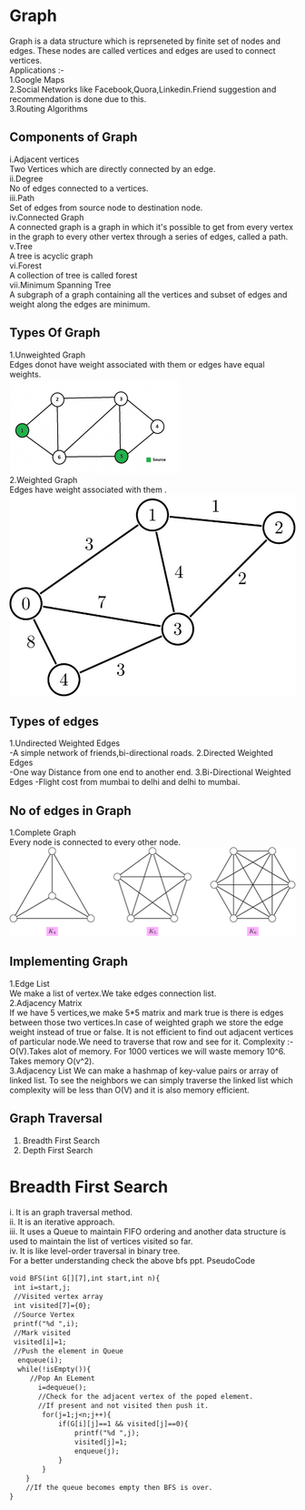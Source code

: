 # Graph
Graph is a data structure which is reprseneted by finite set of nodes and edges.
These nodes are called vertices and edges are used to connect vertices.<br>
Applications :- <br>
1.Google Maps<br>
2.Social Networks like Facebook,Quora,Linkedin.Friend suggestion and recommendation
is done due to this.<br>
3.Routing Algorithms

## Components of Graph
i.Adjacent vertices<br>
Two Vertices which are directly connected by an edge.<br>
ii.Degree<br>
No of edges connected to a vertices.<br>
iii.Path<br>
Set of edges from source node to destination node.<br>
iv.Connected Graph<br>
A connected graph is a graph in which it's possible to get from every vertex 
in the graph to every other vertex through a series of edges, called a path.<br>
v.Tree<br>
A tree is acyclic graph<br>
vi.Forest<br>
A collection of tree is called forest<br>
vii.Minimum Spanning Tree<br>
A subgraph of a graph containing all the vertices and subset of edges and weight along
the edges are minimum.<br>

## Types Of Graph 
1.Unweighted Graph<br>
Edges donot have weight associated with them or edges have equal weights.<br>
![](unweighted.png)<br>
2.Weighted Graph<br>
Edges have weight associated with them .<br>
![](weighted.png)<br>

## Types of edges
1.Undirected Weighted Edges<br>
-A simple network of friends,bi-directional roads.
2.Directed Weighted Edges<br>
-One way Distance from one end to another end.
3.Bi-Directional Weighted Edges
-Flight cost from mumbai to delhi and delhi to mumbai.

## No of edges in Graph
1.Complete Graph<br>
Every node is connected to every other node.<br>
![](complete.png)<br>

## Implementing Graph
1.Edge List<br>
We make a list of vertex.We take edges connection list.<br>
2.Adjacency Matrix<br>
If we have 5 vertices,we make 5*5 matrix and mark true is there is edges between those
two vertices.In case of weighted graph we store the edge weight instead of true or false.
It is not efficient to find out adjacent vertices of particular node.We need to traverse
that row and see for it. Complexity :- O(V).Takes alot of memory. For 1000 vertices we will
waste memory 10^6. Takes memory O(v^2).<br>
3.Adjacency List 
We can make a hashmap of key-value pairs or array of linked list. To see the neighbors
we can simply traverse the linked list which complexity will be less than O(V) and it is
also memory efficient.<br>

## Graph Traversal
1. Breadth First Search<br>
2. Depth First Search<br>

# Breadth First Search
i. It is an graph traversal method.<br>
ii. It is an iterative approach.<br>
iii. It uses a Queue to maintain FIFO ordering and another data structure is used to maintain the list of vertices visited so far.<br>
iv. It is like level-order traversal in binary tree.<br>
For a better understanding check the above bfs ppt.
PseudoCode
    
    void BFS(int G[][7],int start,int n){
     int i=start,j;
     //Visited vertex array
     int visited[7]={0};
     //Source Vertex
     printf("%d ",i);
     //Mark visited
     visited[i]=1;
     //Push the element in Queue
      enqueue(i);
      while(!isEmpty()){
         //Pop An ELement
           i=dequeue();
           //Check for the adjacent vertex of the poped element.
           //If present and not visited then push it.
            for(j=1;j<n;j++){
                if(G[i][j]==1 && visited[j]==0){
                    printf("%d ",j);
                    visited[j]=1;
                    enqueue(j);
                }
            }
        }
        //If the queue becomes empty then BFS is over.
    }

